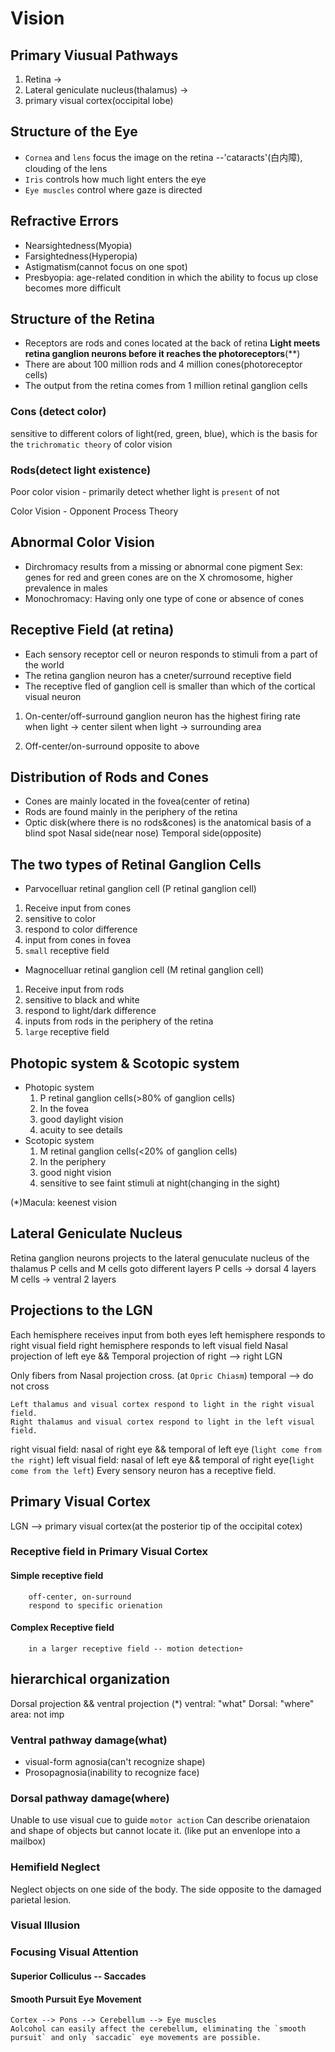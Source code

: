 # Vision

## Primary Viusual Pathways
1. Retina ->
2. Lateral geniculate nucleus(thalamus) ->
3. primary visual cortex(occipital lobe)

## Structure of the Eye
- `Cornea` and `lens` focus the image on the retina
--'cataracts'(白内障), clouding of the lens
- `Iris` controls how much light enters the eye
- `Eye muscles` control where gaze is directed

## Refractive Errors
- Nearsightedness(Myopia)
- Farsightedness(Hyperopia)
- Astigmatism(cannot focus on one spot)
- Presbyopia: age-related condition in which the ability to focus up close becomes more difficult

## Structure of the Retina
- Receptors are rods and cones located at the back of retina
__Light meets retina ganglion neurons before it reaches the photoreceptors__(**)
- There are about 100 million rods and 4 million cones(photoreceptor cells)
- The output from the retina comes from 1 million retinal ganglion cells

### Cons (detect color)
sensitive to different colors of light(red, green, blue), which is the basis for the `trichromatic theory` of color vision

### Rods(detect light existence)
Poor color vision - primarily detect whether light is `present` of not

Color Vision - Opponent Process Theory
## Abnormal Color Vision
- Dirchromacy results from a missing or abnormal cone pigment
Sex: genes for red and green cones are on the X chromosome, higher prevalence in males
- Monochromacy: Having only one type of cone or absence of cones

## Receptive Field (at retina)
- Each sensory receptor cell or neuron responds to stimuli from a part of the world
- The retina ganglion neuron has a cneter/surround receptive field
- The receptive fled of ganglion cell is smaller than which of the cortical visual neuron

1. On-center/off-surround
ganglion neuron has the highest firing rate when light -> center
silent when light -> surrounding area

2. Off-center/on-surround
opposite to above

## Distribution of Rods and Cones
- Cones are mainly located in the fovea(center of retina)
- Rods are found mainly in the periphery of the retina
- Optic disk(where there is no rods&cones) is the anatomical basis of a blind spot
Nasal side(near nose)
Temporal side(opposite)

## The two types of Retinal Ganglion Cells
- Parvocelluar retinal ganglion cell (P retinal ganglion cell)
 1. Receive input from cones
 2. sensitive to color
 3. respond to color difference
 4. input from cones in fovea
 5. `small` receptive field
- Magnocelluar retinal ganglion cell (M retinal ganglion cell)
 1. Receive input from rods
 2. sensitive to black and white
 3. respond to light/dark difference
 4. inputs from rods in the periphery of the retina
 5. `large` receptive field

## Photopic system & Scotopic system
- Photopic system
     1. P retinal ganglion cells(>80% of ganglion cells)
     2. In the fovea
     3. good daylight vision
     4. acuity to see details
- Scotopic system
     1. M retinal ganglion cells(<20% of ganglion cells)
     2. In the periphery
     3. good night vision
     4. sensitive to see faint stimuli at night(changing in the sight)

(*)Macula: keenest vision

## Lateral Geniculate Nucleus
Retina ganglion neurons projects to the lateral genuculate nucleus of the thalamus
P cells and M cells goto different layers
P cells -> dorsal 4 layers
M cells -> ventral 2 layers

## Projections to the LGN
Each hemisphere receives input from both eyes
left hemisphere responds to right visual field
right hemisphere responds to left visual field
Nasal projection of left eye && Temporal projection of right --> right LGN

Only fibers from Nasal projection cross. (at `Opric Chiasm`)
temporal --> do not cross

    Left thalamus and visual cortex respond to light in the right visual field.
    Right thalamus and visual cortex respond to light in the left visual field.
right visual field: nasal of right eye && temporal of left eye (`light come from the right`)
left visual field: nasal of left eye && temporal of right eye(`light come from the left`)
Every sensory neuron has a receptive field.

## Primary Visual Cortex
LGN --> primary visual cortex(at the posterior tip of the occipital cotex)

### Receptive field in Primary Visual Cortex
#### Simple receptive field
        off-center, on-surround
        respond to specific orienation
#### Complex Receptive field
        in a larger receptive field -- motion detection÷

## hierarchical organization
Dorsal projection && ventral projection (*)
ventral: "what"
Dorsal: "where"
area: not imp

### Ventral pathway damage(what)
 - visual-form agnosia(can't recognize shape)
 - Prosopagnosia(inability to recognize face)

### Dorsal pathway damage(where)
Unable to use visual cue to guide `motor action`
Can describe orienataion and shape of objects but cannot locate it. (like put an envenlope into  a mailbox)

### Hemifield Neglect
Neglect objects on one side of the body.
The side opposite to the damaged parietal lesion.

### Visual Illusion
### Focusing Visual Attention
#### Superior Colliculus -- Saccades
#### Smooth Pursuit Eye Movement
    Cortex --> Pons --> Cerebellum --> Eye muscles
    Aolcohol can easily affect the cerebellum, eliminating the `smooth pursuit` and only `saccadic` eye movements are possible.
